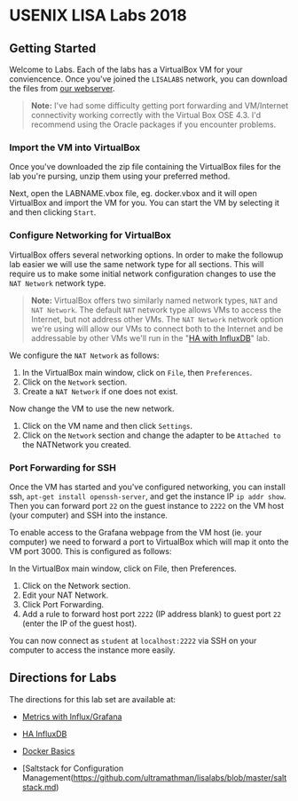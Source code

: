 # USENIX LISA Labs 2018
## Getting Started
Welcome to Labs. Each of the labs has a VirtualBox VM for your conviencence. Once you've joined the `LISALABS` network, you can download the files from [our webserver](http://service.lisalabs/virtualbox/).

>**Note:** I've had some difficulty getting port forwarding and VM/Internet connectivity working correctly with the Virtual Box OSE 4.3. I'd recommend using the Oracle packages if you encounter problems.

### Import the VM into VirtualBox

Once you've downloaded the zip file containing the VirtualBox files for the lab you're pursing, unzip them using your preferred method.

Next, open the LABNAME.vbox file, eg. docker.vbox and it will open VirtualBox and import the VM for you. You can start the VM by selecting it and then clicking `Start`.

### Configure Networking for VirtualBox
VirtualBox offers several networking options. In order to make the followup lab easier we will use the same network type for all sections. This will require us to make some initial network configuration changes to use the `NAT Network` network type.

> **Note:** VirtualBox offers two similarly named network types, `NAT` and `NAT Network`.  The default `NAT` network type allows VMs to access the Internet, but not address other VMs. The `NAT Network` network option we're using will allow our VMs to connect both to the Internet and be addressable by other VMs we'll run in the "[HA with InfluxDB](https://github.com/ultramathman/lisalabs/blob/master/influxdb_ha.md)" lab.

We configure the `NAT Network` as follows:

1. In the VirtualBox main window, click on `File`, then `Preferences`. 
2. Click on the `Network` section.
3. Create a `NAT Network` if one does not exist. 

Now change the VM to use the new network.

1. Click on the VM name and then click `Settings`.
2. Click on the `Network` section and change the adapter to be `Attached to` the NATNetwork you created.

### Port Forwarding for SSH
Once the VM has started and you've configured networking, you can install ssh, `apt-get install openssh-server`, and get the instance IP `ip addr show`. Then you can forward port `22` on the guest instance to `2222` on the VM host (your computer) and SSH into the instance.

To enable access to the Grafana webpage from the VM host (ie. your computer) we need to forward a port to VirtualBox which will map it onto the VM port 3000. This is configured as follows:

In the VirtualBox main window, click on File, then Preferences.
1. Click on the Network section.
2. Edit your NAT Network.
3. Click Port Forwarding.
4. Add a rule to forward host port `2222` (IP address blank) to guest port `22` (enter the IP of the guest host).

You can now connect as `student` at `localhost:2222` via SSH on your computer to access the instance more easily.

## Directions for Labs
The directions for this lab set are available at:

- [Metrics with Influx/Grafana](https://github.com/ultramathman/lisalabs/blob/master/influxdb_grafana.md)

- [HA InfluxDB](https://github.com/ultramathman/lisalabs/blob/master/influxdb_ha.md)

- [Docker Basics](https://github.com/ultramathman/lisalabs/blob/master/docker.md)

- [Saltstack for Configuration Management(https://github.com/ultramathman/lisalabs/blob/master/saltstack.md)



